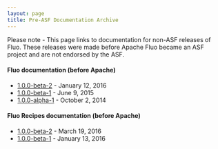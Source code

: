 ```yaml
---
layout: page
title: Pre-ASF Documentation Archive
---
```


<div class="alert alert-danger" role="alert">Please note - This page links to documentation for non-ASF releases of Fluo.  These releases were made before Apache Fluo became an ASF project and are not endorsed by the ASF.</div>

#### Fluo documentation (before Apache)

* [1.0.0-beta-2][fluo-b2] - January 12, 2016
* [1.0.0-beta-1][fluo-b1] - June 9, 2015
* [1.0.0-alpha-1][fluo-a1] - October 2, 2014

#### Fluo Recipes documentation (before Apache)

* [1.0.0-beta-2][recipes-b2] - March 19, 2016
* [1.0.0-beta-1][recipes-b1] - January 13, 2016

[fluo-b2]: /docs/fluo/1.0.0-beta-2/
[fluo-b1]: /docs/fluo/1.0.0-beta-1/
[fluo-a1]: /docs/fluo/1.0.0-alpha-1/
[recipes-b2]: /docs/fluo-recipes/1.0.0-beta-2/
[recipes-b1]: /docs/fluo-recipes/1.0.0-beta-1/
